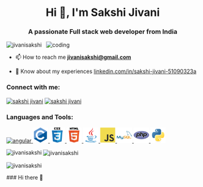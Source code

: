 
<h1 align="center">Hi 👋, I'm Sakshi Jivani</h1>
<h3 align="center">A passionate Full stack web developer from India</h3>
<img align="right" alt="coding" width="400" src="https://encrypted-tbn0.gstatic.com/images?q=tbn:ANd9GcTb5bh4HRZ3FzW3r0B8M08zW7AuQDoDuMF4Wqj_HPZHZQ&s.gif">
<p align="left"> <img src="https://komarev.com/ghpvc/?username=jivanisakshi&label=Profile%20views&color=0e75b6&style=flat" alt="jivanisakshi" /> </p>

- 📫 How to reach me **jivanisakshi@gmail.com**

- 📄 Know about my experiences [linkedin.com/in/sakshi-jivani-51090323a](linkedin.com/in/sakshi-jivani-51090323a)

<h3 align="left">Connect with me:</h3>
<p align="left">
<a href="https://linkedin.com/in/sakshi jivani-51090323a" target="blank"><img align="center" src="https://raw.githubusercontent.com/rahuldkjain/github-profile-readme-generator/master/src/images/icons/Social/linked-in-alt.svg" alt="sakshi jivani" height="30" width="40" /></a>
<a href="https://instagram.com/sakshi jivani" target="blank"><img align="center" src="https://raw.githubusercontent.com/rahuldkjain/github-profile-readme-generator/master/src/images/icons/Social/instagram.svg" alt="sakshi jivani" height="30" width="40" /></a>
</p>

<h3 align="left">Languages and Tools:</h3>
<p align="left"> <a href="https://angular.io" target="_blank" rel="noreferrer"> <img src="https://angular.io/assets/images/logos/angular/angular.svg" alt="angular" width="40" height="40"/> </a> <a href="https://www.cprogramming.com/" target="_blank" rel="noreferrer"> <img src="https://raw.githubusercontent.com/devicons/devicon/master/icons/c/c-original.svg" alt="c" width="40" height="40"/> </a> <a href="https://www.w3schools.com/css/" target="_blank" rel="noreferrer"> <img src="https://raw.githubusercontent.com/devicons/devicon/master/icons/css3/css3-original-wordmark.svg" alt="css3" width="40" height="40"/> </a> <a href="https://www.w3.org/html/" target="_blank" rel="noreferrer"> <img src="https://raw.githubusercontent.com/devicons/devicon/master/icons/html5/html5-original-wordmark.svg" alt="html5" width="40" height="40"/> </a> <a href="https://www.java.com" target="_blank" rel="noreferrer"> <img src="https://raw.githubusercontent.com/devicons/devicon/master/icons/java/java-original.svg" alt="java" width="40" height="40"/> </a> <a href="https://developer.mozilla.org/en-US/docs/Web/JavaScript" target="_blank" rel="noreferrer"> <img src="https://raw.githubusercontent.com/devicons/devicon/master/icons/javascript/javascript-original.svg" alt="javascript" width="40" height="40"/> </a> <a href="https://www.mysql.com/" target="_blank" rel="noreferrer"> <img src="https://raw.githubusercontent.com/devicons/devicon/master/icons/mysql/mysql-original-wordmark.svg" alt="mysql" width="40" height="40"/> </a> <a href="https://www.php.net" target="_blank" rel="noreferrer"> <img src="https://raw.githubusercontent.com/devicons/devicon/master/icons/php/php-original.svg" alt="php" width="40" height="40"/> </a> <a href="https://www.python.org" target="_blank" rel="noreferrer"> <img src="https://raw.githubusercontent.com/devicons/devicon/master/icons/python/python-original.svg" alt="python" width="40" height="40"/> </a> </p>

<p><img align="left" src="https://github-readme-stats.vercel.app/api/top-langs?username=jivanisakshi&show_icons=true&locale=en&layout=compact" alt="jivanisakshi" /></p>

<p>&nbsp;<img align="center" src="https://github-readme-stats.vercel.app/api?username=jivanisakshi&show_icons=true&locale=en" alt="jivanisakshi" /></p>

<p><img align="center" src="https://github-readme-streak-stats.herokuapp.com/?user=jivanisakshi&" alt="jivanisakshi" /></p>
### Hi there 👋

<!--
**jivanisakshi/jivanisakshi** is a ✨ _special_ ✨ repository because its `README.md` (this file) appears on your GitHub profile.

Here are some ideas to get you started:

- 🔭 I’m currently working on ...
- 🌱 I’m currently learning ...
- 👯 I’m looking to collaborate on ...
- 🤔 I’m looking for help with ...
- 💬 Ask me about ...
- 📫 How to reach me: ...
- 😄 Pronouns: ...
- ⚡ Fun fact: ...
-->
